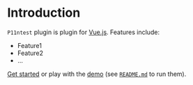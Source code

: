 # Introduction

`P11ntest` plugin is plugin for [Vue.js](http://vuejs.org).
Features include:

- Feature1
- Feature2
- ...

[Get started](./started/) or play with the [demo](https://github.com//p11ntest/tree/dev/demo) (see [`README.md`](https://github.com//p11ntest/) to run them).
